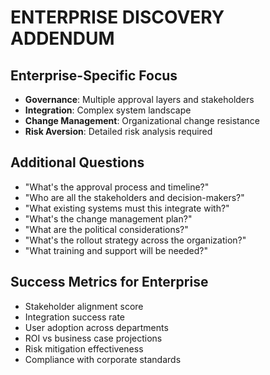 # ENTERPRISE DISCOVERY ADDENDUM

## Enterprise-Specific Focus
- **Governance**: Multiple approval layers and stakeholders
- **Integration**: Complex system landscape
- **Change Management**: Organizational change resistance
- **Risk Aversion**: Detailed risk analysis required

## Additional Questions
- "What's the approval process and timeline?"
- "Who are all the stakeholders and decision-makers?"
- "What existing systems must this integrate with?"
- "What's the change management plan?"
- "What are the political considerations?"
- "What's the rollout strategy across the organization?"
- "What training and support will be needed?"

## Success Metrics for Enterprise
- Stakeholder alignment score
- Integration success rate
- User adoption across departments
- ROI vs business case projections
- Risk mitigation effectiveness
- Compliance with corporate standards